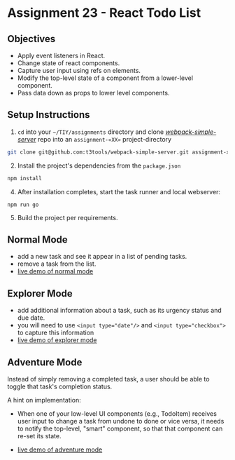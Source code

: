 # Assignment 23 - React Todo List

## Objectives
  * Apply event listeners in React.
  * Change state of react components.
  * Capture user input using refs on elements.
  * Modify the top-level state of a component from a lower-level component.
  * Pass data down as props to lower level components.

## Setup Instructions

1. `cd` into your `~/TIY/assignments` directory and clone [*webpack-simple-server*](https://github.com/t3tools/webpack-simple-server) repo into an `assignment-«XX»` project-directory

  ```sh
  git clone git@github.com:t3tools/webpack-simple-server.git assignment-xx
  ```

2. Install the project's dependencies from the `package.json`
  ```sh
  npm install
  ```

4. After installation completes, start the task runner and local webserver:
  ```
  npm run go
  ```

5. Build the project per requirements.



## Normal Mode

  - add a new task and see it appear in a list of pending tasks. 
  - remove a task from the list.
  - [live demo of normal mode](https://arcane-wildwood-43309.herokuapp.com/#normal-mode)

## Explorer Mode

  - add additional information about a task, such as its urgency status and due date.
  - you will need to use `<input type="date"/>` and `<input type="checkbox">` to capture this information
  - [live demo of explorer mode](https://arcane-wildwood-43309.herokuapp.com/#explorer-mode)


## Adventure Mode


Instead of simply removing a completed task, a user should be able to toggle that task's completion status. 

A hint on implementation: 

  - When one of your low-level UI components (e.g., TodoItem) receives user input to change a task from undone to done or vice versa, it needs to notify the top-level, "smart" component, so that that component can re-set its state.
  

  - [live demo of adventure mode](https://arcane-wildwood-43309.herokuapp.com/#adventure-mode)


